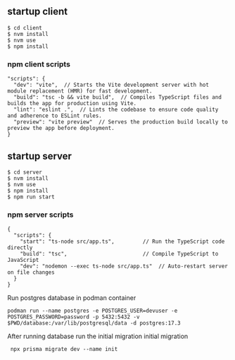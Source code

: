 ## startup client

```
$ cd client 
$ nvm install 
$ nvm use
$ npm install
```
### npm client scripts

```
"scripts": {
  "dev": "vite",  // Starts the Vite development server with hot module replacement (HMR) for fast development.
  "build": "tsc -b && vite build",  // Compiles TypeScript files and builds the app for production using Vite.
  "lint": "eslint .",  // Lints the codebase to ensure code quality and adherence to ESLint rules.
  "preview": "vite preview"  // Serves the production build locally to preview the app before deployment.
}
```


## startup server
```
$ cd server 
$ nvm install 
$ nvm use
$ npm install
$ npm run start
```

### npm server scripts
```
{
  "scripts": {
    "start": "ts-node src/app.ts",         // Run the TypeScript code directly
    "build": "tsc",                        // Compile TypeScript to JavaScript
    "dev": "nodemon --exec ts-node src/app.ts"  // Auto-restart server on file changes
  }
}
```

Run postgres database in podman container
```
podman run --name postgres -e POSTGRES_USER=devuser -e POSTGRES_PASSWORD=password -p 5432:5432 -v $PWD/database:/var/lib/postgresql/data -d postgres:17.3
```

After running database run the initial migration
initial migration
```
 npx prisma migrate dev --name init
```


